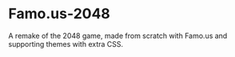 Famo.us-2048
============

A remake of the 2048 game, made from scratch with Famo.us and supporting themes with extra CSS.
